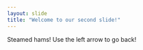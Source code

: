 ```yaml
---
layout: slide
title: "Welcome to our second slide!"
---
```

Steamed hams!
Use the left arrow to go back!
